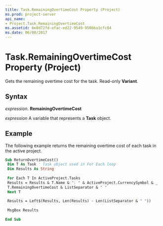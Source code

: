 ```yaml
---
title: Task.RemainingOvertimeCost Property (Project)
ms.prod: project-server
api_name:
- Project.Task.RemainingOvertimeCost
ms.assetid: 6e8d72fd-efac-ed22-9549-950bba1cfc84
ms.date: 06/08/2017
---
```



# Task.RemainingOvertimeCost Property (Project)

Gets the remaining overtime cost for the task. Read-only  **Variant**.


## Syntax

 _expression_. **RemainingOvertimeCost**

 _expression_ A variable that represents a **Task** object.


## Example

The following example returns the remaining overtime cost of each task in the active project.


```vb
Sub ReturnOvertimeCost() 
 Dim T As Task ' Task object used in For Each loop 
 Dim Results As String 
 
 For Each T In ActiveProject.Tasks 
 Results = Results & T.Name & ": " & ActiveProject.CurrencySymbol & _ 
 T.RemainingOvertimeCost & ListSeparator & " " 
 Next T 
 
 Results = Left$(Results, Len(Results) - Len(ListSeparator & " ")) 
 
 MsgBox Results 
 
End Sub
```


